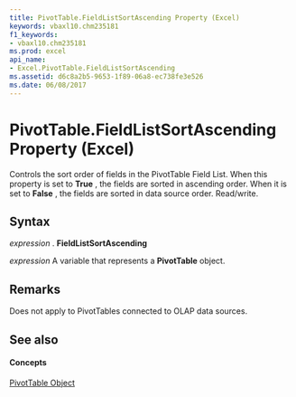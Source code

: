 ```yaml
---
title: PivotTable.FieldListSortAscending Property (Excel)
keywords: vbaxl10.chm235181
f1_keywords:
- vbaxl10.chm235181
ms.prod: excel
api_name:
- Excel.PivotTable.FieldListSortAscending
ms.assetid: d6c8a2b5-9653-1f89-06a8-ec738fe3e526
ms.date: 06/08/2017
---
```



# PivotTable.FieldListSortAscending Property (Excel)

Controls the sort order of fields in the PivotTable Field List. When this property is set to  **True** , the fields are sorted in ascending order. When it is set to **False** , the fields are sorted in data source order. Read/write.


## Syntax

 _expression_ . **FieldListSortAscending**

 _expression_ A variable that represents a **PivotTable** object.


## Remarks

Does not apply to PivotTables connected to OLAP data sources.


## See also


#### Concepts


[PivotTable Object](pivottable-object-excel.md)

